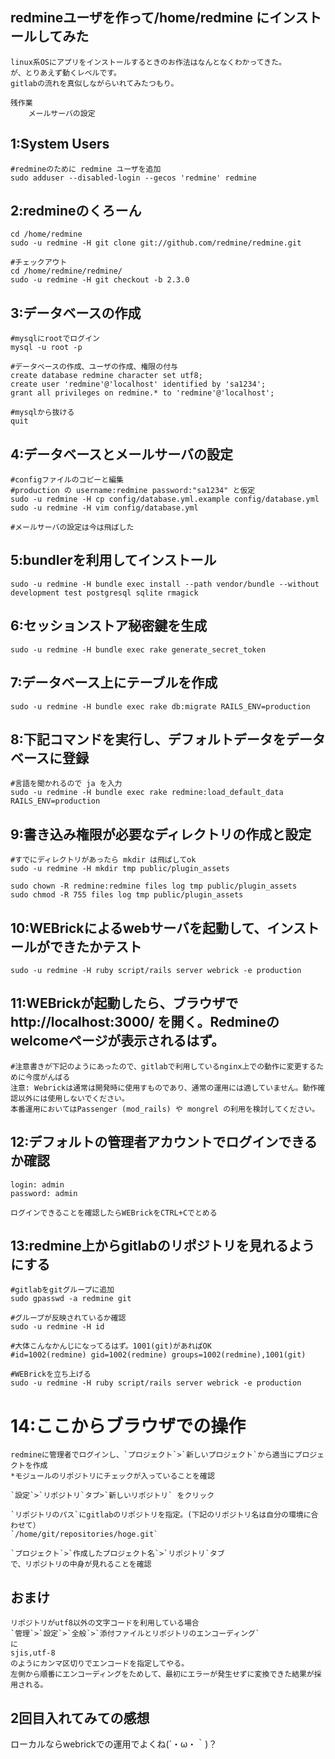 ## redmineユーザを作って/home/redmine にインストールしてみた
	linux系OSにアプリをインストールするときのお作法はなんとなくわかってきた。
	が、とりあえず動くレベルです。
	gitlabの流れを真似しながらいれてみたつもり。

	残作業
		メールサーバの設定

## 1:System Users
	#redmineのために redmine ユーザを追加
	sudo adduser --disabled-login --gecos 'redmine' redmine


## 2:redmineのくろーん
	cd /home/redmine
	sudo -u redmine -H git clone git://github.com/redmine/redmine.git

	#チェックアウト
	cd /home/redmine/redmine/
	sudo -u redmine -H git checkout -b 2.3.0


## 3:データベースの作成
	#mysqlにrootでログイン
	mysql -u root -p

	#データベースの作成、ユーザの作成、権限の付与
	create database redmine character set utf8;
	create user 'redmine'@'localhost' identified by 'sa1234';
	grant all privileges on redmine.* to 'redmine'@'localhost';

	#mysqlから抜ける
	quit


## 4:データベースとメールサーバの設定
	#configファイルのコピーと編集
	#production の username:redmine password:"sa1234" と仮定
	sudo -u redmine -H cp config/database.yml.example config/database.yml
	sudo -u redmine -H vim config/database.yml

	#メールサーバの設定は今は飛ばした


## 5:bundlerを利用してインストール
	sudo -u redmine -H bundle exec install --path vendor/bundle --without development test postgresql sqlite rmagick


## 6:セッションストア秘密鍵を生成
	sudo -u redmine -H bundle exec rake generate_secret_token


## 7:データベース上にテーブルを作成
	sudo -u redmine -H bundle exec rake db:migrate RAILS_ENV=production


## 8:下記コマンドを実行し、デフォルトデータをデータベースに登録
	#言語を聞かれるので ja を入力
	sudo -u redmine -H bundle exec rake redmine:load_default_data RAILS_ENV=production


## 9:書き込み権限が必要なディレクトリの作成と設定
	#すでにディレクトリがあったら mkdir は飛ばしてok
	sudo -u redmine -H mkdir tmp public/plugin_assets

	sudo chown -R redmine:redmine files log tmp public/plugin_assets
	sudo chmod -R 755 files log tmp public/plugin_assets
	
	
## 10:WEBrickによるwebサーバを起動して、インストールができたかテスト
	sudo -u redmine -H ruby script/rails server webrick -e production

## 11:WEBrickが起動したら、ブラウザで http://localhost:3000/ を開く。Redmineのwelcomeページが表示されるはず。
	#注意書きが下記のようにあったので、gitlabで利用しているnginx上での動作に変更するために今度がんばる
	注意: Webrickは通常は開発時に使用すものであり、通常の運用には適していません。動作確認以外には使用しないでください。
	本番運用においてはPassenger (mod_rails) や mongrel の利用を検討してください。

## 12:デフォルトの管理者アカウントでログインできるか確認
	login: admin
	password: admin
	
	ログインできることを確認したらWEBrickをCTRL+Cでとめる


## 13:redmine上からgitlabのリポジトリを見れるようにする
	#gitlabをgitグループに追加
	sudo gpasswd -a redmine git
	
	#グループが反映されているか確認
	sudo -u redmine -H id

	#大体こんなかんじになってるはず。1001(git)があればOK
	#id=1002(redmine) gid=1002(redmine) groups=1002(redmine),1001(git)

	#WEBrickを立ち上げる
	sudo -u redmine -H ruby script/rails server webrick -e production


# 14:ここからブラウザでの操作
	redmineに管理者でログインし、`プロジェクト`>`新しいプロジェクト`から適当にプロジェクトを作成
	*モジュールのリポジトリにチェックが入っていることを確認
	
	`設定`>`リポジトリ`タブ>`新しいリポジトリ` をクリック
	
	`リポジトリのパス`にgitlabのリポジトリを指定。(下記のリポジトリ名は自分の環境に合わせて）
	`/home/git/repositories/hoge.git`

	`プロジェクト`>`作成したプロジェクト名`>`リポジトリ`タブ
	で、リポジトリの中身が見れることを確認
	
## おまけ
	リポジトリがutf8以外の文字コードを利用している場合
	`管理`>`設定`>`全般`>`添付ファイルとリポジトリのエンコーディング`
	に
	sjis,utf-8
	のようにカンマ区切りでエンコードを指定してやる。
	左側から順番にエンコーディングをためして、最初にエラーが発生せずに変換できた結果が採用される。


## 2回目入れてみての感想
ローカルならwebrickでの運用でよくね(´・ω・｀)？